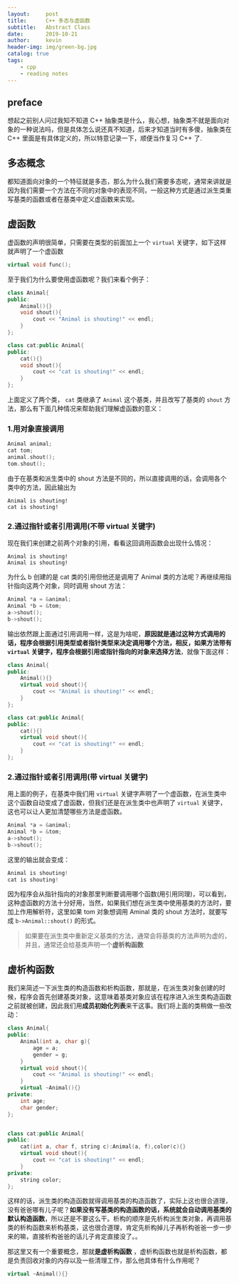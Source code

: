 ```yaml
---
layout:     post
title:      C++ 多态与虚函数
subtitle:   Abstract Class
date:       2019-10-21
author:     kevin
header-img: img/green-bg.jpg
catalog: true
tags:
    - cpp
	- reading notes
---
```






## preface



想起之前别人问过我知不知道 C++ 抽象类是什么，我心想，抽象类不就是面向对象的一种说法吗，但是具体怎么说还真不知道，后来才知道当时有多傻，抽象类在 C++ 里面是有具体定义的，所以特意记录一下，顺便当作复习 C++ 了.



## 多态概念



都知道面向对象的一个特征就是多态，那么为什么我们需要多态呢，通常来讲就是因为我们需要一个方法在不同的对象中的表现不同，一般这种方式是通过派生类重写基类的函数或者在基类中定义虚函数来实现。



## 虚函数



虚函数的声明很简单，只需要在类型的前面加上一个 `virtual` 关键字，如下这样就声明了一个虚函数



```cpp
virtual void func();
```



至于我们为什么要使用虚函数呢？我们来看个例子：



```cpp
class Animal{
public:
    Animal(){}
    void shout(){
        cout << "Animal is shouting!" << endl;
    }
};

class cat:public Animal{
public:
    cat(){}
    void shout(){
        cout << "cat is shouting!" << endl;
    }
};

```



上面定义了两个类， `cat` 类继承了 `Animal` 这个基类，并且改写了基类的 `shout` 方法，那么有下面几种情况来帮助我们理解虚函数的意义：



### 1.用对象直接调用



```cpp
Animal animal;
cat tom;
animal.shout();
tom.shout();
```



由于在基类和派生类中的 shout 方法是不同的，所以直接调用的话，会调用各个类中的方法，因此输出为



```
Animal is shouting!
cat is shouting!
```



### 2.通过指针或者引用调用(不带 virtual 关键字)



现在我们来创建之前两个对象的引用，看看这回调用函数会出现什么情况：



```
Animal is shouting!
Animal is shouting!
```



为什么 b 创建的是 cat 类的引用但他还是调用了 Animal 类的方法呢？再继续用指针指向这两个对象，同时调用 shout 方法：



```cpp
Animal *a = &animal;
Animal *b = &tom;
a->shout();
b->shout();
```



输出依然跟上面通过引用调用一样，这是为啥呢，**原因就是通过这种方式调用的话，程序会根据引用类型或者指针类型来决定调用哪个方法，相反，如果方法带有 `virtual` 关键字，程序会根据引用或指针指向的对象来选择方法**，就像下面这样：



```cpp
class Animal{
public:
    Animal(){}
    virtual void shout(){
        cout << "Animal is shouting!" << endl;
    }
};

class cat:public Animal{
public:
    cat(){}
    virtual void shout(){
        cout << "cat is shouting!" << endl;
    }
};
```



### 2.通过指针或者引用调用(带 virtual 关键字)



用上面的例子，在基类中我们用 `virtual` 关键字声明了一个虚函数，在派生类中这个函数自动变成了虚函数，但我们还是在派生类中也声明了 `virtual` 关键字，这也可以让人更加清楚哪些方法是虚函数。



```cpp
Animal *a = &animal;
Animal *b = &tom;
a->shout();
b->shout();
```



这里的输出就会变成：



```cpp
Animal is shouting!
cat is shouting!
```



因为程序会从指针指向的对象那里判断要调用哪个函数(用引用同理)，可以看到，这种虚函数的方法十分好用，当然，如果我们想在派生类中使用基类的方法时，要加上作用解析符，这里如果 tom 对象想调用 Aminal 类的 shout 方法时，就要写成 `b->Animal::shout()` 的形式。



>  如果要在派生类中重新定义基类的方法，通常会将基类的方法声明为虚的，并且，通常还会给基类声明一个**虚析构函数**



## 虚析构函数



我们来简述一下派生类的构造函数和析构函数，那就是，在派生类对象创建的时候，程序会首先创建基类对象，这意味着基类对象应该在程序进入派生类构造函数之前就被创建，因此我们用**成员初始化列表**来干这事。我们将上面的类稍做一些改动：



```cpp
class Animal{
public:
    Animal(int a, char g){
        age = a;
        gender = g;
    }
    virtual void shout(){
        cout << "Animal is shouting!" << endl;
    }
    virtual ~Animal(){}
private:
    int age;
    char gender;
};


class cat:public Animal{
public:
    cat(int a, char f, string c):Animal(a, f),color(c){}
    virtual void shout(){
        cout << "cat is shouting!" << endl;
    }
private:
    string color;
};
```



这样的话，派生类的构造函数就得调用基类的构造函数了，实际上这也很合道理，没有爸爸哪有儿子呢？**如果没有写基类的构造函数的话，系统就会自动调用基类的默认构造函数**，所以还是不要这么干。析构的顺序是先析构派生类对象，再调用基类的析构函数来析构基类，这也很合道理，肯定先析构掉儿子再析构爸爸一步一步来的嘛，直接析构爸爸的话儿子肯定直接没了。。



那这里又有一个重要概念，那就**是虚析构函数** ，虚析构函数也就是析构函数，都是负责回收对象的内存以及一些清理工作，那么他具体有什么作用呢？



```cpp
virtual ~Animal(){}
```



